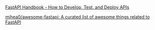 
[FastAPI Handbook - How to Develop, Test, and Deploy APIs](https://www.freecodecamp.org/news/fastapi-quickstart/)

[mjhea0/awesome-fastapi: A curated list of awesome things related to FastAPI](https://github.com/mjhea0/awesome-fastapi)
